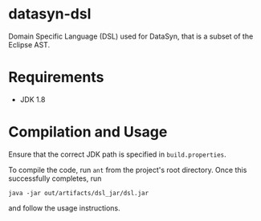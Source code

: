 # datasyn-dsl
Domain Specific Language (DSL) used for DataSyn, that is a subset of the Eclipse AST.

# Requirements
- JDK 1.8

# Compilation and Usage
Ensure that the correct JDK path is specified in `build.properties`.

To compile the code, run `ant` from the project's root directory. Once this successfully completes, run

`java -jar out/artifacts/dsl_jar/dsl.jar`

and follow the usage instructions.

